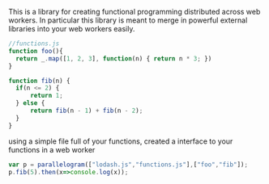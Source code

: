 This is a library for creating functional programming distributed across web workers. In particular this library is meant to merge in powerful external libraries into your web workers easily.

```javascript
//functions.js
function foo(){
  return _.map([1, 2, 3], function(n) { return n * 3; })
}

function fib(n) {
  if(n <= 2) {
      return 1;
  } else {
      return fib(n - 1) + fib(n - 2);
  }
}
```

using a simple file full of your functions, created a interface to your functions in a web worker

```javascript
var p = parallelogram(["lodash.js","functions.js"],["foo","fib"]);
p.fib(5).then(x=>console.log(x));
```
